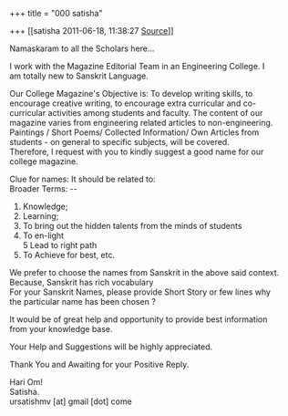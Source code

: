 +++
title = "000 satisha"

+++
[[satisha	2011-06-18, 11:38:27 [Source](https://groups.google.com/g/samskrita/c/xIPMwzobNWk)]]



Namaskaram to all the Scholars here...  
  
I work with the Magazine Editorial Team in an Engineering College. I  
am totally new to Sanskrit Language.  
  
Our College Magazine's Objective is: To develop writing skills, to  
encourage creative writing, to encourage extra curricular and co-  
curricular activities among students and faculty. The content of our  
magazine varies from engineering related articles to non-engineering.  
Paintings / Short Poems/ Collected Information/ Own Articles from  
students - on general to specific subjects, will be covered.  
Therefore, I request with you to kindly suggest a good name for our  
college magazine.  
  
Clue for names: It should be related to:  
Broader Terms: --  
1. Knowledge;  
2. Learning;  
3. To bring out the hidden talents from the minds of students  
4. To en-light  
5 Lead to right path  
6. To Achieve for best, etc.  
  
  
We prefer to choose the names from Sanskrit in the above said context.  
Because, Sanskrit has rich vocabulary  
For your Sanskrit Names, please provide Short Story or few lines why  
the particular name has been chosen ?  
  
It would be of great help and opportunity to provide best information  
from your knowledge base.  
  
Your Help and Suggestions will be highly appreciated.  
  
  
Thank You and Awaiting for your Positive Reply.  
  
Hari Om!  
Satisha.  
ursatishmv \[at\] gmail \[dot\] come

